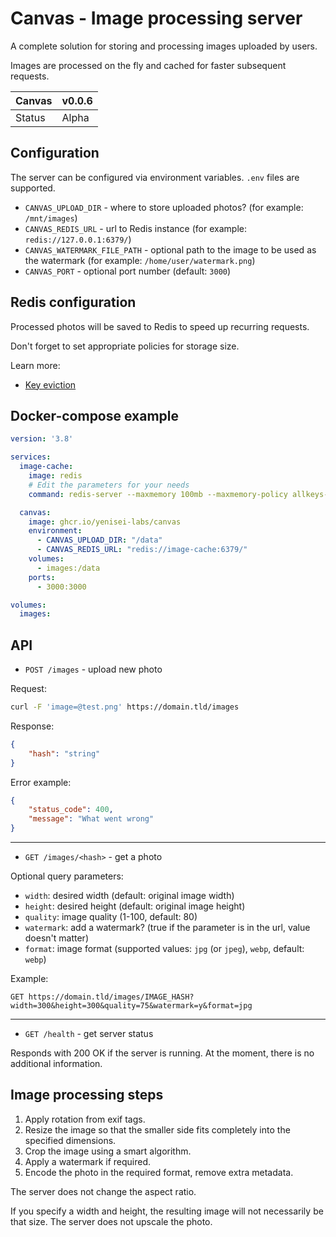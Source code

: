 # Canvas - Image processing server

A complete solution for storing and processing images uploaded by users.

Images are processed on the fly and cached for faster subsequent requests.

| Canvas | v0.0.6 |
| ---    | ---    |
| Status | Alpha  |

## Configuration

The server can be configured via environment variables. `.env` files are supported.

- `CANVAS_UPLOAD_DIR` - where to store uploaded photos? (for example: `/mnt/images`)
- `CANVAS_REDIS_URL` - url to Redis instance (for example: `redis://127.0.0.1:6379/`)
- `CANVAS_WATERMARK_FILE_PATH` - optional path to the image to be used as the watermark (for example: `/home/user/watermark.png`)
- `CANVAS_PORT` - optional port number (default: `3000`)

## Redis configuration

Processed photos will be saved to Redis to speed up recurring requests.

Don't forget to set appropriate policies for storage size.

Learn more:
- [Key eviction](https://redis.io/docs/reference/eviction/)

## Docker-compose example
```yml
version: '3.8'

services:
  image-cache:
    image: redis
    # Edit the parameters for your needs
    command: redis-server --maxmemory 100mb --maxmemory-policy allkeys-lru

  canvas:
    image: ghcr.io/yenisei-labs/canvas
    environment:
      - CANVAS_UPLOAD_DIR: "/data"
      - CANVAS_REDIS_URL: "redis://image-cache:6379/"
    volumes:
      - images:/data
    ports:
      - 3000:3000

volumes:
  images:
```

## API

- `POST /images` - upload new photo

Request:

```bash
curl -F 'image=@test.png' https://domain.tld/images
```

Response:

```json
{
    "hash": "string"
}
```

Error example:

```json
{
    "status_code": 400,
    "message": "What went wrong"
}
```

---

- `GET /images/<hash>` - get a photo

Optional query parameters:

- `width`: desired width (default: original image width)
- `height`: desired height (default: original image height)
- `quality`: image quality (1-100, default: 80)
- `watermark`: add a watermark? (true if the parameter is in the url, value doesn't matter)
- `format`: image format (supported values: `jpg` (or `jpeg`), `webp`, default: `webp`)

Example:
```
GET https://domain.tld/images/IMAGE_HASH?width=300&height=300&quality=75&watermark=y&format=jpg
```

---

- `GET /health` - get server status

Responds with 200 OK if the server is running. At the moment, there is no additional information.

## Image processing steps

1. Apply rotation from exif tags.
2. Resize the image so that the smaller side fits completely into the specified dimensions.
3. Crop the image using a smart algorithm.
4. Apply a watermark if required.
5. Encode the photo in the required format, remove extra metadata.

The server does not change the aspect ratio.

If you specify a width and height, the resulting image will not necessarily be that size. The server does not upscale the photo.
